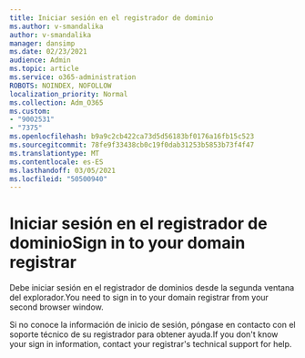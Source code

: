 ```yaml
---
title: Iniciar sesión en el registrador de dominio
ms.author: v-smandalika
author: v-smandalika
manager: dansimp
ms.date: 02/23/2021
audience: Admin
ms.topic: article
ms.service: o365-administration
ROBOTS: NOINDEX, NOFOLLOW
localization_priority: Normal
ms.collection: Adm_O365
ms.custom:
- "9002531"
- "7375"
ms.openlocfilehash: b9a9c2cb422ca73d5d56183bf0176a16fb15c523
ms.sourcegitcommit: 78fe9f33438cb0c19f0dab31253b5853b73f4f47
ms.translationtype: MT
ms.contentlocale: es-ES
ms.lasthandoff: 03/05/2021
ms.locfileid: "50500940"
---
```

# <a name="sign-in-to-your-domain-registrar"></a><span data-ttu-id="e4ad1-102">Iniciar sesión en el registrador de dominio</span><span class="sxs-lookup"><span data-stu-id="e4ad1-102">Sign in to your domain registrar</span></span>

<span data-ttu-id="e4ad1-103">Debe iniciar sesión en el registrador de dominios desde la segunda ventana del explorador.</span><span class="sxs-lookup"><span data-stu-id="e4ad1-103">You need to sign in to your domain registrar from your second browser window.</span></span>

<span data-ttu-id="e4ad1-104">Si no conoce la información de inicio de sesión, póngase en contacto con el soporte técnico de su registrador para obtener ayuda.</span><span class="sxs-lookup"><span data-stu-id="e4ad1-104">If you don't know your sign in information, contact your registrar's technical support for help.</span></span>